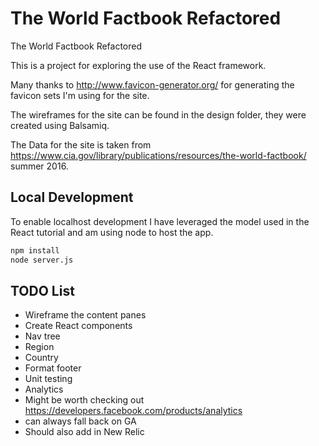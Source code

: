 The World Factbook Refactored
================

The World Factbook Refactored

This is a project for exploring the use of the React framework.

Many thanks to http://www.favicon-generator.org/ for generating the favicon sets I'm using for the site.

The wireframes for the site can be found in the design folder, they were created using Balsamiq.

The Data for the site is taken from https://www.cia.gov/library/publications/resources/the-world-factbook/ summer 2016. 

## Local Development
To enable localhost development I have leveraged the model used in the React tutorial and am using node to host the app.

```sh
npm install
node server.js
```


## TODO List
- Wireframe the content panes
- Create React components
 - Nav tree 
 - Region 
 - Country 
- Format footer 
- Unit testing 
- Analytics
 - Might be worth checking out https://developers.facebook.com/products/analytics 
 - can always fall back on GA
 - Should also add in New Relic 